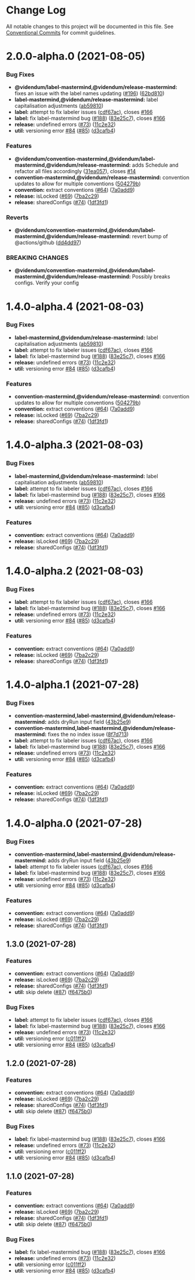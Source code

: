 # Change Log

All notable changes to this project will be documented in this file.
See [Conventional Commits](https://conventionalcommits.org) for commit guidelines.

# 2.0.0-alpha.0 (2021-08-05)

### Bug Fixes

- **@videndum/label-mastermind,@videndum/release-mastermind:** fixes an issue with the label names updating ([#196](https://github.com/videndum/convention-mastermind/issues/196)) ([62bd810](https://github.com/videndum/convention-mastermind/commit/62bd810bb591d423b8688fa23124b9c7966e8605))
- **label-mastermind,@videndum/release-mastermind:** label capitalisation adjustments ([ab59810](https://github.com/videndum/convention-mastermind/commit/ab59810df38ec80f6989ebaab5a5d64c442b0af1))
- **label:** attempt to fix labeler issues ([cdf67ac](https://github.com/videndum/convention-mastermind/commit/cdf67acd9d2c431560bb285f619e026fa5a4e034)), closes [#166](https://github.com/videndum/convention-mastermind/issues/166)
- **label:** fix label-mastermind bug ([#188](https://github.com/videndum/convention-mastermind/issues/188)) ([83e25c7](https://github.com/videndum/convention-mastermind/commit/83e25c7d706941eb2cce656af148da12e59293da)), closes [#166](https://github.com/videndum/convention-mastermind/issues/166)
- **release:** undefined errors ([#73](https://github.com/videndum/convention-mastermind/issues/73)) ([11c2e32](https://github.com/videndum/convention-mastermind/commit/11c2e3256bbd0579b071c342ed42b2985c494ac6))
- **util:** versioning error [#84](https://github.com/videndum/convention-mastermind/issues/84) ([#85](https://github.com/videndum/convention-mastermind/issues/85)) ([d3cafb4](https://github.com/videndum/convention-mastermind/commit/d3cafb4671e5ab27e55efb60019e6ca8d2b6648a))

### Features

- **@videndum/convention-mastermind,@videndum/label-mastermind,@videndum/release-mastermind:** adds Schedule and refactor all files accordingly ([31ea057](https://github.com/videndum/convention-mastermind/commit/31ea05727317e27665c9928d0fe0e6b9b5b0ce34)), closes [#14](https://github.com/videndum/convention-mastermind/issues/14)
- **convention-mastermind,@videndum/release-mastermind:** convention updates to allow for multiple conventions ([504279b](https://github.com/videndum/convention-mastermind/commit/504279bcdddf27aae7d18c7cf1ba10584690d618))
- **convention:** extract conventions ([#64](https://github.com/videndum/convention-mastermind/issues/64)) ([7a0add9](https://github.com/videndum/convention-mastermind/commit/7a0add95158d3279945e42c6d52eb0f4bdb45d4f))
- **release:** isLocked ([#69](https://github.com/videndum/convention-mastermind/issues/69)) ([7ba2c29](https://github.com/videndum/convention-mastermind/commit/7ba2c292fa490b3fbef766805e760c8072d68559))
- **release:** sharedConfigs ([#74](https://github.com/videndum/convention-mastermind/issues/74)) ([1df3fd1](https://github.com/videndum/convention-mastermind/commit/1df3fd1e801eafd56182ad4ac4f67600b0d12eac))

### Reverts

- **@videndum/convention-mastermind,@videndum/label-mastermind,@videndum/release-mastermind:** revert bump of @actions/github ([dd4dd97](https://github.com/videndum/convention-mastermind/commit/dd4dd97a889614c6eb0a2ab517faf137b33fdd39))

### BREAKING CHANGES

- **@videndum/convention-mastermind,@videndum/label-mastermind,@videndum/release-mastermind:** Possibly breaks configs. Verify your config

# 1.4.0-alpha.4 (2021-08-03)

### Bug Fixes

- **label-mastermind,@videndum/release-mastermind:** label capitalisation adjustments ([ab59810](https://github.com/videndum/convention-mastermind/commit/ab59810df38ec80f6989ebaab5a5d64c442b0af1))
- **label:** attempt to fix labeler issues ([cdf67ac](https://github.com/videndum/convention-mastermind/commit/cdf67acd9d2c431560bb285f619e026fa5a4e034)), closes [#166](https://github.com/videndum/convention-mastermind/issues/166)
- **label:** fix label-mastermind bug ([#188](https://github.com/videndum/convention-mastermind/issues/188)) ([83e25c7](https://github.com/videndum/convention-mastermind/commit/83e25c7d706941eb2cce656af148da12e59293da)), closes [#166](https://github.com/videndum/convention-mastermind/issues/166)
- **release:** undefined errors ([#73](https://github.com/videndum/convention-mastermind/issues/73)) ([11c2e32](https://github.com/videndum/convention-mastermind/commit/11c2e3256bbd0579b071c342ed42b2985c494ac6))
- **util:** versioning error [#84](https://github.com/videndum/convention-mastermind/issues/84) ([#85](https://github.com/videndum/convention-mastermind/issues/85)) ([d3cafb4](https://github.com/videndum/convention-mastermind/commit/d3cafb4671e5ab27e55efb60019e6ca8d2b6648a))

### Features

- **convention-mastermind,@videndum/release-mastermind:** convention updates to allow for multiple conventions ([504279b](https://github.com/videndum/convention-mastermind/commit/504279bcdddf27aae7d18c7cf1ba10584690d618))
- **convention:** extract conventions ([#64](https://github.com/videndum/convention-mastermind/issues/64)) ([7a0add9](https://github.com/videndum/convention-mastermind/commit/7a0add95158d3279945e42c6d52eb0f4bdb45d4f))
- **release:** isLocked ([#69](https://github.com/videndum/convention-mastermind/issues/69)) ([7ba2c29](https://github.com/videndum/convention-mastermind/commit/7ba2c292fa490b3fbef766805e760c8072d68559))
- **release:** sharedConfigs ([#74](https://github.com/videndum/convention-mastermind/issues/74)) ([1df3fd1](https://github.com/videndum/convention-mastermind/commit/1df3fd1e801eafd56182ad4ac4f67600b0d12eac))

# 1.4.0-alpha.3 (2021-08-03)

### Bug Fixes

- **label-mastermind,@videndum/release-mastermind:** label capitalisation adjustments ([ab59810](https://github.com/videndum/convention-mastermind/commit/ab59810df38ec80f6989ebaab5a5d64c442b0af1))
- **label:** attempt to fix labeler issues ([cdf67ac](https://github.com/videndum/convention-mastermind/commit/cdf67acd9d2c431560bb285f619e026fa5a4e034)), closes [#166](https://github.com/videndum/convention-mastermind/issues/166)
- **label:** fix label-mastermind bug ([#188](https://github.com/videndum/convention-mastermind/issues/188)) ([83e25c7](https://github.com/videndum/convention-mastermind/commit/83e25c7d706941eb2cce656af148da12e59293da)), closes [#166](https://github.com/videndum/convention-mastermind/issues/166)
- **release:** undefined errors ([#73](https://github.com/videndum/convention-mastermind/issues/73)) ([11c2e32](https://github.com/videndum/convention-mastermind/commit/11c2e3256bbd0579b071c342ed42b2985c494ac6))
- **util:** versioning error [#84](https://github.com/videndum/convention-mastermind/issues/84) ([#85](https://github.com/videndum/convention-mastermind/issues/85)) ([d3cafb4](https://github.com/videndum/convention-mastermind/commit/d3cafb4671e5ab27e55efb60019e6ca8d2b6648a))

### Features

- **convention:** extract conventions ([#64](https://github.com/videndum/convention-mastermind/issues/64)) ([7a0add9](https://github.com/videndum/convention-mastermind/commit/7a0add95158d3279945e42c6d52eb0f4bdb45d4f))
- **release:** isLocked ([#69](https://github.com/videndum/convention-mastermind/issues/69)) ([7ba2c29](https://github.com/videndum/convention-mastermind/commit/7ba2c292fa490b3fbef766805e760c8072d68559))
- **release:** sharedConfigs ([#74](https://github.com/videndum/convention-mastermind/issues/74)) ([1df3fd1](https://github.com/videndum/convention-mastermind/commit/1df3fd1e801eafd56182ad4ac4f67600b0d12eac))

# 1.4.0-alpha.2 (2021-08-03)

### Bug Fixes

- **label:** attempt to fix labeler issues ([cdf67ac](https://github.com/videndum/convention-mastermind/commit/cdf67acd9d2c431560bb285f619e026fa5a4e034)), closes [#166](https://github.com/videndum/convention-mastermind/issues/166)
- **label:** fix label-mastermind bug ([#188](https://github.com/videndum/convention-mastermind/issues/188)) ([83e25c7](https://github.com/videndum/convention-mastermind/commit/83e25c7d706941eb2cce656af148da12e59293da)), closes [#166](https://github.com/videndum/convention-mastermind/issues/166)
- **release:** undefined errors ([#73](https://github.com/videndum/convention-mastermind/issues/73)) ([11c2e32](https://github.com/videndum/convention-mastermind/commit/11c2e3256bbd0579b071c342ed42b2985c494ac6))
- **util:** versioning error [#84](https://github.com/videndum/convention-mastermind/issues/84) ([#85](https://github.com/videndum/convention-mastermind/issues/85)) ([d3cafb4](https://github.com/videndum/convention-mastermind/commit/d3cafb4671e5ab27e55efb60019e6ca8d2b6648a))

### Features

- **convention:** extract conventions ([#64](https://github.com/videndum/convention-mastermind/issues/64)) ([7a0add9](https://github.com/videndum/convention-mastermind/commit/7a0add95158d3279945e42c6d52eb0f4bdb45d4f))
- **release:** isLocked ([#69](https://github.com/videndum/convention-mastermind/issues/69)) ([7ba2c29](https://github.com/videndum/convention-mastermind/commit/7ba2c292fa490b3fbef766805e760c8072d68559))
- **release:** sharedConfigs ([#74](https://github.com/videndum/convention-mastermind/issues/74)) ([1df3fd1](https://github.com/videndum/convention-mastermind/commit/1df3fd1e801eafd56182ad4ac4f67600b0d12eac))

# 1.4.0-alpha.1 (2021-07-28)

### Bug Fixes

- **convention-mastermind,label-mastermind,@videndum/release-mastermind:** adds dryRun input field ([43b25e9](https://github.com/videndum/convention-mastermind/commit/43b25e91060e23dfc0ea84b5c3943cbc8e8933f1))
- **convention-mastermind,label-mastermind,@videndum/release-mastermind:** fixes the no index issue ([8f7d713](https://github.com/videndum/convention-mastermind/commit/8f7d7134e21416c3dbbf6580cb003d87b5bea7c3))
- **label:** attempt to fix labeler issues ([cdf67ac](https://github.com/videndum/convention-mastermind/commit/cdf67acd9d2c431560bb285f619e026fa5a4e034)), closes [#166](https://github.com/videndum/convention-mastermind/issues/166)
- **label:** fix label-mastermind bug ([#188](https://github.com/videndum/convention-mastermind/issues/188)) ([83e25c7](https://github.com/videndum/convention-mastermind/commit/83e25c7d706941eb2cce656af148da12e59293da)), closes [#166](https://github.com/videndum/convention-mastermind/issues/166)
- **release:** undefined errors ([#73](https://github.com/videndum/convention-mastermind/issues/73)) ([11c2e32](https://github.com/videndum/convention-mastermind/commit/11c2e3256bbd0579b071c342ed42b2985c494ac6))
- **util:** versioning error [#84](https://github.com/videndum/convention-mastermind/issues/84) ([#85](https://github.com/videndum/convention-mastermind/issues/85)) ([d3cafb4](https://github.com/videndum/convention-mastermind/commit/d3cafb4671e5ab27e55efb60019e6ca8d2b6648a))

### Features

- **convention:** extract conventions ([#64](https://github.com/videndum/convention-mastermind/issues/64)) ([7a0add9](https://github.com/videndum/convention-mastermind/commit/7a0add95158d3279945e42c6d52eb0f4bdb45d4f))
- **release:** isLocked ([#69](https://github.com/videndum/convention-mastermind/issues/69)) ([7ba2c29](https://github.com/videndum/convention-mastermind/commit/7ba2c292fa490b3fbef766805e760c8072d68559))
- **release:** sharedConfigs ([#74](https://github.com/videndum/convention-mastermind/issues/74)) ([1df3fd1](https://github.com/videndum/convention-mastermind/commit/1df3fd1e801eafd56182ad4ac4f67600b0d12eac))

# 1.4.0-alpha.0 (2021-07-28)

### Bug Fixes

- **convention-mastermind,label-mastermind,@videndum/release-mastermind:** adds dryRun input field ([43b25e9](https://github.com/videndum/convention-mastermind/commit/43b25e91060e23dfc0ea84b5c3943cbc8e8933f1))
- **label:** attempt to fix labeler issues ([cdf67ac](https://github.com/videndum/convention-mastermind/commit/cdf67acd9d2c431560bb285f619e026fa5a4e034)), closes [#166](https://github.com/videndum/convention-mastermind/issues/166)
- **label:** fix label-mastermind bug ([#188](https://github.com/videndum/convention-mastermind/issues/188)) ([83e25c7](https://github.com/videndum/convention-mastermind/commit/83e25c7d706941eb2cce656af148da12e59293da)), closes [#166](https://github.com/videndum/convention-mastermind/issues/166)
- **release:** undefined errors ([#73](https://github.com/videndum/convention-mastermind/issues/73)) ([11c2e32](https://github.com/videndum/convention-mastermind/commit/11c2e3256bbd0579b071c342ed42b2985c494ac6))
- **util:** versioning error [#84](https://github.com/videndum/convention-mastermind/issues/84) ([#85](https://github.com/videndum/convention-mastermind/issues/85)) ([d3cafb4](https://github.com/videndum/convention-mastermind/commit/d3cafb4671e5ab27e55efb60019e6ca8d2b6648a))

### Features

- **convention:** extract conventions ([#64](https://github.com/videndum/convention-mastermind/issues/64)) ([7a0add9](https://github.com/videndum/convention-mastermind/commit/7a0add95158d3279945e42c6d52eb0f4bdb45d4f))
- **release:** isLocked ([#69](https://github.com/videndum/convention-mastermind/issues/69)) ([7ba2c29](https://github.com/videndum/convention-mastermind/commit/7ba2c292fa490b3fbef766805e760c8072d68559))
- **release:** sharedConfigs ([#74](https://github.com/videndum/convention-mastermind/issues/74)) ([1df3fd1](https://github.com/videndum/convention-mastermind/commit/1df3fd1e801eafd56182ad4ac4f67600b0d12eac))

## 1.3.0 (2021-07-28)

### Features

- **convention:** extract conventions ([#64](https://github.com/videndum/convention-mastermind/issues/64)) ([7a0add9](https://github.com/videndum/convention-mastermind/commit/7a0add95158d3279945e42c6d52eb0f4bdb45d4f))
- **release:** isLocked ([#69](https://github.com/videndum/convention-mastermind/issues/69)) ([7ba2c29](https://github.com/videndum/convention-mastermind/commit/7ba2c292fa490b3fbef766805e760c8072d68559))
- **release:** sharedConfigs ([#74](https://github.com/videndum/convention-mastermind/issues/74)) ([1df3fd1](https://github.com/videndum/convention-mastermind/commit/1df3fd1e801eafd56182ad4ac4f67600b0d12eac))
- **util:** skip delete ([#87](https://github.com/videndum/convention-mastermind/issues/87)) ([f6475b0](https://github.com/videndum/convention-mastermind/commit/f6475b0bcf0ed60e0661ade674145c5ac1bda42a))

### Bug Fixes

- **label:** attempt to fix labeler issues ([cdf67ac](https://github.com/videndum/convention-mastermind/commit/cdf67acd9d2c431560bb285f619e026fa5a4e034)), closes [#166](https://github.com/videndum/convention-mastermind/issues/166)
- **label:** fix label-mastermind bug ([#188](https://github.com/videndum/convention-mastermind/issues/188)) ([83e25c7](https://github.com/videndum/convention-mastermind/commit/83e25c7d706941eb2cce656af148da12e59293da)), closes [#166](https://github.com/videndum/convention-mastermind/issues/166)
- **release:** undefined errors ([#73](https://github.com/videndum/convention-mastermind/issues/73)) ([11c2e32](https://github.com/videndum/convention-mastermind/commit/11c2e3256bbd0579b071c342ed42b2985c494ac6))
- **util:** versioning error ([c011ff2](https://github.com/videndum/convention-mastermind/commit/c011ff2e03e11a3c40b026255b240fe10e03a5ff))
- **util:** versioning error [#84](https://github.com/videndum/convention-mastermind/issues/84) ([#85](https://github.com/videndum/convention-mastermind/issues/85)) ([d3cafb4](https://github.com/videndum/convention-mastermind/commit/d3cafb4671e5ab27e55efb60019e6ca8d2b6648a))

## 1.2.0 (2021-07-28)

### Features

- **convention:** extract conventions ([#64](https://github.com/videndum/convention-mastermind/issues/64)) ([7a0add9](https://github.com/videndum/convention-mastermind/commit/7a0add95158d3279945e42c6d52eb0f4bdb45d4f))
- **release:** isLocked ([#69](https://github.com/videndum/convention-mastermind/issues/69)) ([7ba2c29](https://github.com/videndum/convention-mastermind/commit/7ba2c292fa490b3fbef766805e760c8072d68559))
- **release:** sharedConfigs ([#74](https://github.com/videndum/convention-mastermind/issues/74)) ([1df3fd1](https://github.com/videndum/convention-mastermind/commit/1df3fd1e801eafd56182ad4ac4f67600b0d12eac))
- **util:** skip delete ([#87](https://github.com/videndum/convention-mastermind/issues/87)) ([f6475b0](https://github.com/videndum/convention-mastermind/commit/f6475b0bcf0ed60e0661ade674145c5ac1bda42a))

### Bug Fixes

- **label:** fix label-mastermind bug ([#188](https://github.com/videndum/convention-mastermind/issues/188)) ([83e25c7](https://github.com/videndum/convention-mastermind/commit/83e25c7d706941eb2cce656af148da12e59293da)), closes [#166](https://github.com/videndum/convention-mastermind/issues/166)
- **release:** undefined errors ([#73](https://github.com/videndum/convention-mastermind/issues/73)) ([11c2e32](https://github.com/videndum/convention-mastermind/commit/11c2e3256bbd0579b071c342ed42b2985c494ac6))
- **util:** versioning error ([c011ff2](https://github.com/videndum/convention-mastermind/commit/c011ff2e03e11a3c40b026255b240fe10e03a5ff))
- **util:** versioning error [#84](https://github.com/videndum/convention-mastermind/issues/84) ([#85](https://github.com/videndum/convention-mastermind/issues/85)) ([d3cafb4](https://github.com/videndum/convention-mastermind/commit/d3cafb4671e5ab27e55efb60019e6ca8d2b6648a))

## 1.1.0 (2021-07-28)

### Features

- **convention:** extract conventions ([#64](https://github.com/videndum/convention-mastermind/issues/64)) ([7a0add9](https://github.com/videndum/convention-mastermind/commit/7a0add95158d3279945e42c6d52eb0f4bdb45d4f))
- **release:** isLocked ([#69](https://github.com/videndum/convention-mastermind/issues/69)) ([7ba2c29](https://github.com/videndum/convention-mastermind/commit/7ba2c292fa490b3fbef766805e760c8072d68559))
- **release:** sharedConfigs ([#74](https://github.com/videndum/convention-mastermind/issues/74)) ([1df3fd1](https://github.com/videndum/convention-mastermind/commit/1df3fd1e801eafd56182ad4ac4f67600b0d12eac))
- **util:** skip delete ([#87](https://github.com/videndum/convention-mastermind/issues/87)) ([f6475b0](https://github.com/videndum/convention-mastermind/commit/f6475b0bcf0ed60e0661ade674145c5ac1bda42a))

### Bug Fixes

- **label:** fix label-mastermind bug ([#188](https://github.com/videndum/convention-mastermind/issues/188)) ([83e25c7](https://github.com/videndum/convention-mastermind/commit/83e25c7d706941eb2cce656af148da12e59293da)), closes [#166](https://github.com/videndum/convention-mastermind/issues/166)
- **release:** undefined errors ([#73](https://github.com/videndum/convention-mastermind/issues/73)) ([11c2e32](https://github.com/videndum/convention-mastermind/commit/11c2e3256bbd0579b071c342ed42b2985c494ac6))
- **util:** versioning error ([c011ff2](https://github.com/videndum/convention-mastermind/commit/c011ff2e03e11a3c40b026255b240fe10e03a5ff))
- **util:** versioning error [#84](https://github.com/videndum/convention-mastermind/issues/84) ([#85](https://github.com/videndum/convention-mastermind/issues/85)) ([d3cafb4](https://github.com/videndum/convention-mastermind/commit/d3cafb4671e5ab27e55efb60019e6ca8d2b6648a))
